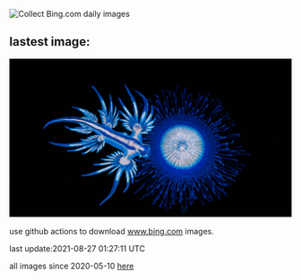 ![Collect Bing.com daily images](https://github.com/counter2015/bing-daily-images/workflows/Collect%20Bing.com%20daily%20images/badge.svg)
## lastest image:
![](images/SeaSwallow.jpg)

use github actions to download www.bing.com images.

last update:2021-08-27 01:27:11 UTC

all images since 2020-05-10 [here](https://github.com/counter2015/bing-daily-images/tree/master/images) 
